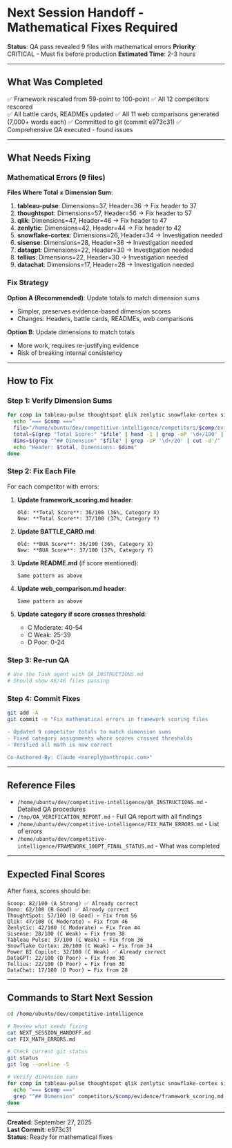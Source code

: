 # Next Session Handoff - Mathematical Fixes Required

**Status**: QA pass revealed 9 files with mathematical errors
**Priority**: CRITICAL - Must fix before production
**Estimated Time**: 2-3 hours

---

## What Was Completed

✅ Framework rescaled from 59-point to 100-point
✅ All 12 competitors rescored  
✅ All battle cards, READMEs updated
✅ All 11 web comparisons generated (7,000+ words each)
✅ Committed to git (commit e973c31)
✅ Comprehensive QA executed - found issues

---

## What Needs Fixing

### Mathematical Errors (9 files)

**Files Where Total ≠ Dimension Sum**:

1. **tableau-pulse**: Dimensions=37, Header=36 → Fix header to 37
2. **thoughtspot**: Dimensions=57, Header=56 → Fix header to 57
3. **qlik**: Dimensions=47, Header=46 → Fix header to 47
4. **zenlytic**: Dimensions=42, Header=44 → Fix header to 42
5. **snowflake-cortex**: Dimensions=26, Header=34 → Investigation needed
6. **sisense**: Dimensions=28, Header=38 → Investigation needed
7. **datagpt**: Dimensions=22, Header=30 → Investigation needed
8. **tellius**: Dimensions=22, Header=30 → Investigation needed
9. **datachat**: Dimensions=17, Header=28 → Investigation needed

### Fix Strategy

**Option A (Recommended)**: Update totals to match dimension sums
- Simpler, preserves evidence-based dimension scores
- Changes: Headers, battle cards, READMEs, web comparisons

**Option B**: Update dimensions to match totals
- More work, requires re-justifying evidence
- Risk of breaking internal consistency

---

## How to Fix

### Step 1: Verify Dimension Sums

```bash
for comp in tableau-pulse thoughtspot qlik zenlytic snowflake-cortex sisense datagpt tellius datachat; do
  echo "=== $comp ==="
  file="/home/ubuntu/dev/competitive-intelligence/competitors/$comp/evidence/framework_scoring.md"
  total=$(grep "Total Score:" "$file" | head -1 | grep -oP '\d+/100' | cut -d'/' -f1)
  dims=$(grep "^## Dimension" "$file" | grep -oP '\d+/20' | cut -d'/' -f1 | paste -sd+ | bc)
  echo "Header: $total, Dimensions: $dims"
done
```

### Step 2: Fix Each File

For each competitor with errors:

1. **Update framework_scoring.md header**:
   ```
   Old: **Total Score**: 36/100 (36%, Category X)
   New: **Total Score**: 37/100 (37%, Category Y)
   ```

2. **Update BATTLE_CARD.md**:
   ```
   Old: **BUA Score**: 36/100 (36%, Category X)
   New: **BUA Score**: 37/100 (37%, Category Y)
   ```

3. **Update README.md** (if score mentioned):
   ```
   Same pattern as above
   ```

4. **Update web_comparison.md header**:
   ```
   Same pattern as above
   ```

5. **Update category if score crosses threshold**:
   - C Moderate: 40-54
   - C Weak: 25-39
   - D Poor: 0-24

### Step 3: Re-run QA

```bash
# Use the Task agent with QA_INSTRUCTIONS.md
# Should show 46/46 files passing
```

### Step 4: Commit Fixes

```bash
git add -A
git commit -m "Fix mathematical errors in framework scoring files

- Updated 9 competitor totals to match dimension sums
- Fixed category assignments where scores crossed thresholds
- Verified all math is now correct

Co-Authored-By: Claude <noreply@anthropic.com>"
```

---

## Reference Files

- `/home/ubuntu/dev/competitive-intelligence/QA_INSTRUCTIONS.md` - Detailed QA procedures
- `/tmp/QA_VERIFICATION_REPORT.md` - Full QA report with all findings
- `/home/ubuntu/dev/competitive-intelligence/FIX_MATH_ERRORS.md` - List of errors
- `/home/ubuntu/dev/competitive-intelligence/FRAMEWORK_100PT_FINAL_STATUS.md` - What was completed

---

## Expected Final Scores

After fixes, scores should be:

```
Scoop: 82/100 (A Strong) ✅ Already correct
Domo: 62/100 (B Good) ✅ Already correct  
ThoughtSpot: 57/100 (B Good) ← Fix from 56
Qlik: 47/100 (C Moderate) ← Fix from 46
Zenlytic: 42/100 (C Moderate) ← Fix from 44
Sisense: 28/100 (C Weak) ← Fix from 38
Tableau Pulse: 37/100 (C Weak) ← Fix from 36
Snowflake Cortex: 26/100 (C Weak) ← Fix from 34
Power BI Copilot: 32/100 (C Weak) ✅ Already correct
DataGPT: 22/100 (D Poor) ← Fix from 30
Tellius: 22/100 (D Poor) ← Fix from 30
DataChat: 17/100 (D Poor) ← Fix from 28
```

---

## Commands to Start Next Session

```bash
cd /home/ubuntu/dev/competitive-intelligence

# Review what needs fixing
cat NEXT_SESSION_HANDOFF.md
cat FIX_MATH_ERRORS.md

# Check current git status
git status
git log --oneline -5

# Verify dimension sums
for comp in tableau-pulse thoughtspot qlik zenlytic snowflake-cortex sisense datagpt tellius datachat; do
  echo "=== $comp ==="
  grep "^## Dimension" competitors/$comp/evidence/framework_scoring.md | grep -oP '\d+/20'
done
```

---

**Created**: September 27, 2025  
**Last Commit**: e973c31  
**Status**: Ready for mathematical fixes
